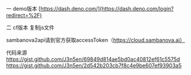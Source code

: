 一 demo版本
[https://dash.deno.com/](https://dash.deno.com/login?redirect=%2F)



二 cf版本
复制js文件


sambanova2api请到官方获取accessToken（https://cloud.sambanova.ai）



代码来源
https://gist.github.com/J3n5en/69849d814ae5bd0ac40812ef61c5575d
https://gist.github.com/J3n5en/2d542b203cb7f8c4e9be607ef93903a5
